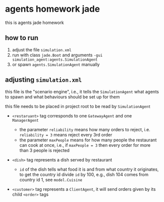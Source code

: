 # agents homework jade
this is agents jade homework

## how to run
1. adjust the file `simulation.xml`
2. run with class `jade.Boot` and arguments `-gui simulation_agent:agents.SimulationAgent`
3. or spawn `agents.SimulationAgent` manually

## adjusting `simulation.xml`
this file is the "scenario engine", i.e., it tells the `SimulationAgent` what agents to spawn and what behaviours should be set up for them

this file needs to be placed in project root to be read by `SimulationAgent`

- `<restaruant>` tag corresponds to one `GatewayAgent` and one `ManagerAgent`
  - the parameter `reliability` means how many orders to reject, i.e. `reliability = 3` means reject every 3rd order
  - the parameter `maxPeople` means for how many people the restaurant can cook at once, i.e., if `maxPeople = 3` then every order for more than 3 people is rejected
    
- `<dish>` tag represents a dish served by restaurant
  - `id` of the dish tells what food it is and from what country it originates, to get the country id divide `id` by 100, e.g., dish 104 comes from country id 1, see `model.Cuisine`
    
- `<customer>` tag represents a `ClientAgent`, it will send orders given by its child `<order>` tags